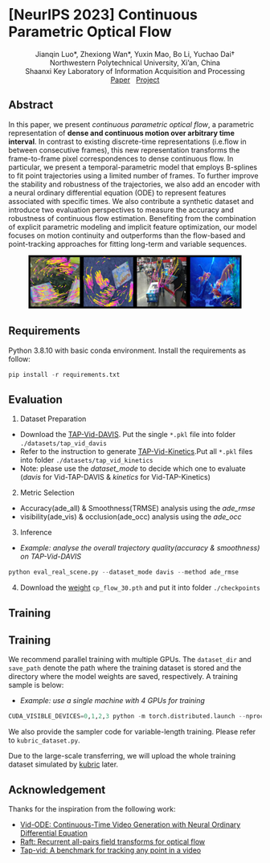 # [NeurIPS 2023] Continuous Parametric Optical Flow
<div align='center'> 
Jianqin Luo*, Zhexiong Wan*, Yuxin Mao, Bo Li, Yuchao Dai† 
</div>
<div align='center'> 
Northwestern Polytechnical University, Xi’an, China
</div>
<div align='center'> 
Shaanxi Key Laboratory of Information Acquisition and Processing
</div>
<div align='center'> 
<a href="https://openreview.net/pdf?id=ZZgfS1DbmO" target="_blank">Paper</a> &nbsp
  <a href="https://npucvr.github.io/CPFlow" target="_blank">Project</a>
</div>

## Abstract
In this paper, we present *continuous parametric optical flow*, a parametric representation of **dense and continuous motion over arbitrary time interval**. In contrast
to existing discrete-time representations (i.e.flow in between consecutive frames),
this new representation transforms the frame-to-frame pixel correspondences to
dense continuous flow. In particular, we present a temporal-parametric model that
employs B-splines to fit point trajectories using a limited number of frames. To
further improve the stability and robustness of the trajectories, we also add an
encoder with a neural ordinary differential equation (ODE) to represent features
associated with specific times. We also contribute a synthetic dataset and introduce
two evaluation perspectives to measure the accuracy and robustness of continuous
flow estimation. Benefiting from the combination of explicit parametric modeling
and implicit feature optimization, our model focuses on motion continuity and
outperforms than the flow-based and point-tracking approaches for fitting long-term
and variable sequences.
<center>
  <figure>
<img src="visualization/visualization.png" alt="Trajectory">
  </figure>
</center>

## Requirements
Python 3.8.10 with basic conda environment. Install the requirements as follow:
```python
pip install -r requirements.txt
```

## Evaluation
1. Dataset Preparation
* Download the [TAP-Vid-DAVIS](https://storage.googleapis.com/dm-tapnet/tapvid_davis.zip). 
Put the single ```*.pkl``` file into folder ```./datasets/tap_vid_davis ```
* Refer to the instruction to generate [TAP-Vid-Kinetics](https://github.com/google-deepmind/tapnet/tree/main/data).Put all  ```*.pkl``` files into folder ```./datasets/tap_vid_kinetics ```
* Note: please use the *dataset_mode* to decide which one to evaluate (*davis* for Vid-TAP-DAVIS & *kinetics* for Vid-TAP-Kinetics) 

2. Metric Selection
* Accuracy(ade_all) & Smoothness(TRMSE) analysis using the *ade_rmse*
* visibility(ade_vis) & occlusion(ade_occ) analysis
using the *ade_occ*

3. Inference
- *Example: analyse the overall trajectory quality(accuracy & smoothness) on TAP-Vid-DAVIS*
```python
python eval_real_scene.py --dataset_mode davis --method ade_rmse
```

4. Download the [weight](https://pan.baidu.com/s/18U5F6PgS0eOJXV1A-x_QLw?pwd=hudd) ```cp_flow_30.pth``` and put it into folder ```./checkpoints```

## Training
## Training
We recommend parallel training with multiple GPUs. The ```dataset_dir``` and ```save_path``` denote the path where the training dataset is stored and the directory where the model weights are saved, respectively. A training sample is below:

- *Example: use a single machine with 4 GPUs for training* 
```python
CUDA_VISIBLE_DEVICES=0,1,2,3 python -m torch.distributed.launch --nproc_per_node=4 --nnodes=1 --node_rank=0 --master_addr="YOUR_IP" --master_port="YOUR_PORT"  kubric_sparse_train_all.py --dataset_dir "YOUR_DATASET_PATH" --save_path "YOUR_SAVE_PATH"
```
We also provide the sampler code for variable-length training. Please refer to ```kubric_dataset.py```.

Due to the large-scale transferring, we will upload the whole training dataset simulated by [kubric](https://github.com/google-research/kubric) later. 

## Acknowledgement
Thanks for the inspiration from the following work:
* [Vid-ODE: Continuous-Time Video Generation with Neural Ordinary Differential Equation](https://arxiv.org/abs/2010.08188)
* [Raft: Recurrent all-pairs field transforms for optical flow](https://arxiv.org/pdf/2003.12039)
* [Tap-vid: A benchmark for tracking any point in a video](https://proceedings.neurips.cc/paper_files/paper/2022/file/58168e8a92994655d6da3939e7cc0918-Paper-Datasets_and_Benchmarks.pdf)








